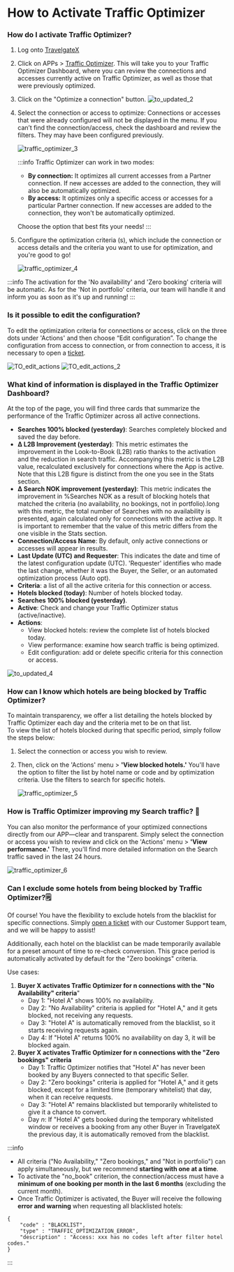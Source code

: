 ﻿---
sidebar_position: 2
---

# How to Activate Traffic Optimizer

### How do I activate Traffic Optimizer?

1. Log onto [TravelgateX](https://www.travelgate.com/)
2. Click on APPs > [Traffic Optimizer](https://app.travelgatex.com/traffic-optimizer). This will take you to your Traffic Optimizer Dashboard, where you can review the connections and accesses currently active on Traffic Optimizer, as well as those that were previously optimized.
3. Click on the "Optimize a connection" button.
![to_updated_2](https://storage.travelgate.com/kbase/to_updated_2.jpg)
1. Select the connection or access to optimize: Connections or accesses that were already configured will not be displayed in the menu. If you can’t find the connection/access, check the dashboard and review the filters. They may have been configured previously.

    ![traffic_optimizer_3](https://storage.travelgate.com/kbase/traffic_optimizer_3.jpg)

    :::info
    Traffic Optimizer can work in two modes:
    - **By connection:** It optimizes all current accesses from a Partner connection. If new accesses are added to the connection, they will also be automatically optimized.
    - **By access:** It optimizes only a specific access or accesses for a particular Partner connection. If new accesses are added to the connection, they won't be automatically optimized.

    Choose the option that best fits your needs!
    :::

1. Configure the optimization criteria (s), which include the connection or access details and the criteria you want to use for optimization, and you're good to go!

    ![traffic_optimizer_4](https://storage.travelgate.com/kbase/traffic_optimizer_4.jpg)

:::info
The activation for the 'No availability' and 'Zero booking' criteria will be automatic. As for the 'Not in portfolio' criteria, our team will handle it and inform you as soon as it's up and running!
:::

### Is it possible to edit the configuration?

To edit the optimization criteria for connections or access, click on the three dots under 'Actions' and then choose “Edit configuration”. To change the configuration from access to connection, or from connection to access, it is necessary to open a [ticket](https://app.travelgate.com/support).

![TO_edit_actions](https://storage.travelgate.com/kbase/TO_edit_actions.jpg)
![TO_edit_actions_2](https://storage.travelgate.com/kbase/TO_edit_actions_2.jpg)

### What kind of information is displayed in the Traffic Optimizer Dashboard?

At the top of the page, you will find three cards that summarize the performance of the Traffic Optimizer across all active connections.

- **Searches 100% blocked (yesterday)**: Searches completely blocked and saved the day before.
- **Δ L2B Improvement (yesterday)**: This metric estimates the improvement in the Look-to-Book (L2B) ratio thanks to the activation and the reduction in search traffic. Accompanying this metric is the L2B value, recalculated exclusively for connections where the App is active. Note that this L2B figure is distinct from the one you see in the Stats section.
- **Δ Search NOK improvement (yesterday)**: This metric indicates the improvement in %Searches NOK  as a result of blocking hotels that matched the criteria (no availability, no bookings, not in portfolio).long with this metric, the total number of Searches with no availability is presented, again calculated only for connections with the active app. It is important to remember that the value of this metric differs from the one visible in the Stats section.
- **Connection/Access Name**: By default, only active connections or accesses will appear in results.
- **Last Update (UTC) and Requester**: This indicates the date and time of the latest configuration update (UTC). 'Requester' identifies who made the last change, whether it was the Buyer, the Seller, or an automated optimization process (Auto opt).
- **Criteria**: a list of all the active criteria for this connection or access.
- **Hotels blocked (today)**: Number of hotels blocked today.
- **Searches 100% blocked (yesterday)**.
- **Active**: Check and change your Traffic Optimizer status (active/inactive).
- **Actions**:
    - View blocked hotels: review the complete list of hotels blocked today.
    - View performance: examine how search traffic is being optimized.
    - Edit configuration: add or delete specific criteria for this connection or access.

![to_updated_4](https://storage.travelgate.com/kbase/to_updated_4.jpg)

### How can I know which hotels are being blocked by Traffic Optimizer?
To maintain transparency, we offer a list detailing the hotels blocked by Traffic Optimizer each day and the criteria met to be on that list.  
To view the list of hotels blocked during that specific period, simply follow the steps below:
1. Select the connection or access you wish to review.
2. Then, click on the 'Actions' menu > **'View blocked hotels.'** You'll have the option to filter the list by hotel name or code and by optimization criteria. Use the filters to search for specific hotels.

    ![traffic_optimizer_5](https://storage.travelgate.com/kbase/traffic_optimizer_5.jpg)
### How is Traffic Optimizer improving my Search traffic? 🔎
You can also monitor the performance of your optimized connections directly from our APP—clear and transparent. Simply select the connection or access you wish to review and click on the 'Actions' menu > **'View performance.'** There, you'll find more detailed information on the Search traffic saved in the last 24 hours. 

![traffic_optimizer_6](https://storage.travelgate.com/kbase/traffic_optimizer_6.jpg)
 
### Can I exclude some hotels from being blocked by Traffic Optimizer?🗒️
Of course! You have the flexibility to exclude hotels from the blacklist for specific connections. Simply [open a ticket](/kb/tickets/guidelines-for-submitting-a-ticket-to-our-support-team) with our Customer Support team, and we will be happy to assist!

Additionally, each hotel on the blacklist can be made temporarily available for a preset amount of time to re-check conversion. This grace period is automatically activated by default for the "Zero bookings" criteria.  

Use cases:
1. **Buyer X activates Traffic Optimizer for n connections with the "No Availability" criteria**"
    - Day 1: "Hotel A" shows 100% no availability.
    - Day 2: "No Availability" criteria is applied for "Hotel A," and it gets blocked, not receiving any requests.
    - Day 3: "Hotel A" is automatically removed from the blacklist, so it starts receiving requests again.
    - Day 4: If "Hotel A" returns 100% no availability on day 3, it will be blocked again.
2. **Buyer X activates Traffic Optimizer for n connections with the "Zero bookings" criteria**
    - Day 1: Traffic Optimizer notifies that "Hotel A" has never been booked by any Buyers connected to that specific Seller.
    - Day 2: "Zero bookings" criteria is applied for "Hotel A," and it gets blocked, except for a limited time (temporary whitelist) that day, when it can receive requests.
    - Day 3: "Hotel A" remains blacklisted but temporarily whitelisted to give it a chance to convert.
    - Day _n_: If "Hotel A" gets booked during the temporary whitelisted window or receives a booking from any other Buyer in TravelgateX the previous day, it is automatically removed from the blacklist. 


:::info
- All criteria ("No Availability," "Zero bookings," and "Not in portfolio") can apply simultaneously, but we recommend **starting with one at a time**.
- To activate the "no_book" criterion, the connection/access must have a **minimum of one booking per month in the last 6 months** (excluding the current month).
- Once Traffic Optimizer is activated, the Buyer will receive the following **error and warning** when requesting all blacklisted hotels:
```
{
    "code" : "BLACKLIST",
    "type" : "TRAFFIC_OPTIMIZATION_ERROR",
    "description" : "Access: xxx has no codes left after filter hotel codes."
}
```
:::